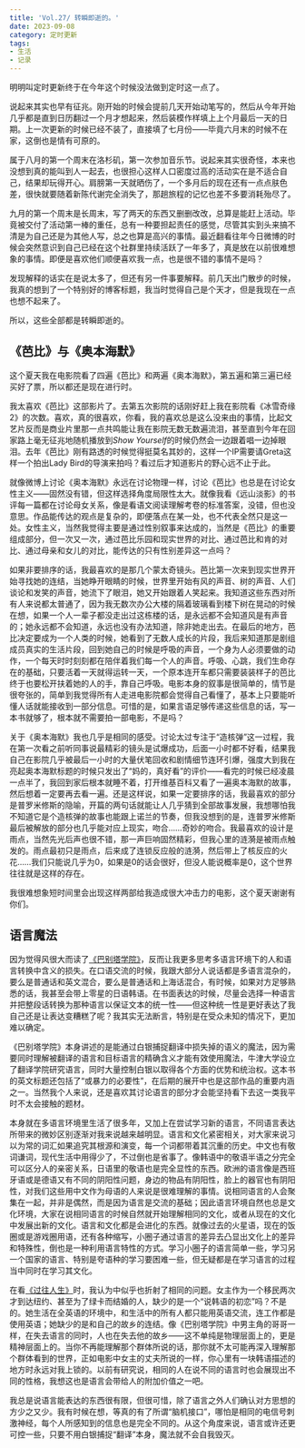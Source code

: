 ```yaml
---
title: 'Vol.27/ 转瞬即逝的。'
date: 2023-09-08
category: 定时更新
tags:
- 生活
- 记录
---
```


明明叫定时更新终于在今年这个时候没法做到定时这一点了。

说起来其实也早有征兆。刚开始的时候会提前几天开始动笔写的，然后从今年开始几乎都是直到日历翻过一个月才想起来，然后装模作样填上上个月最后一天的日期。上一次更新的时候已经不装了，直接填了七月份——毕竟六月末的时候不在家，这倒也是情有可原的。

属于八月的第一个周末在洛杉矶，第一次参加音乐节。说起来其实很奇怪，本来也没想到真的能叫到人一起去，也很担心这样人口密度过高的活动实在是不适合自己，结果却玩得开心。肩膀第一天就晒伤了，一个多月后的现在还有一点点肤色差，很快就要随着新陈代谢完全消失了，那趟旅程的记忆也差不多要消耗殆尽了。

<!--more-->

九月的第一个周末是长周末，写了两天的东西又删删改改，总算是能赶上活动。毕竟被交付了活动第一棒的重任，总有一种要担起责任的感觉，尽管其实到头来搞不清是为自己还是为其他人写，总之也算是高兴的事情。最近翻看往年今日微博的时候会突然意识到自己已经在这个社群里持续活跃了一年多了，真是放在以前很难想象的事情。即便是喜欢他们顺便喜欢我一点，也是很不错的事情不是吗？

发现解释的话实在是说太多了，但还有另一件事要解释。前几天出门散步的时候，我真的想到了一个特别好的博客标题，我当时觉得自己是个天才，但是我现在一点也想不起来了。

所以，这些全部都是转瞬即逝的。

## 《芭比》与《奥本海默》

这个夏天我在电影院看了四遍《芭比》和两遍《奥本海默》，第五遍和第三遍已经买好了票，所以都还是现在进行时。

我太喜欢《芭比》这部影片了。去第五次影院的话刚好赶上我在影院看《冰雪奇缘2》的次数。喜欢，真的很喜欢，你看，我的喜欢总是这么没来由的事情，比起文艺片反而是商业片里那一点共鸣能让我在影院无数无数遍流泪，甚至直到今年在回家路上毫无征兆地随机播放到*Show Yourself*的时候仍然会一边跟着唱一边掉眼泪。去年《芭比》刚有路透的时候觉得挺莫名其妙的，这样一个IP需要请Greta这样一个拍出Lady Bird的导演来拍吗？看过后才知道影片的野心远不止于此。

就像微博上讨论《奥本海默》永远在讨论物理一样，讨论《芭比》也总是在讨论女性主义——固然没有错，但这样选择角度局限性太大。就像我看《远山淡影》的书评每一篇都在讨论母女关系，像是看语文阅读理解考卷的标准答案，没错，但也没意思。作品能传达的观点是复杂的，即便落点在某一处，也不代表全然只是这一处。女性主义，当然我觉得主要是通过性别叙事来达成的，当然是《芭比》的重要组成部分，但一次又一次，通过芭比乐园和现实世界的对比、通过芭比和肯的对比、通过母亲和女儿的对比，能传达的只有性别差异这一点吗？

如果非要排序的话，我最喜欢的是那几个蒙太奇镜头。芭比第一次来到现实世界开始寻找她的连结，当她睁开眼睛的时候，世界里开始有风的声音、树的声音、人们谈论和发笑的声音，她流下了眼泪，她又开始跟着人笑起来。我知道这些东西对所有人来说都太普通了，因为我无数次办公大楼的隔着玻璃看到楼下树在晃动的时候在想，如果一个人一辈子都没走出过这栋楼的话，是永远都不会知道风是有声音的；她永远都不会知道，永远也没有办法知道，除非她走出去。在最后的地方，芭比决定要成为一个人类的时候，她看到了无数人成长的片段，我后来知道那是剧组成员真实的生活片段，回到她自己的时候是呼吸的声音，一个身为人必须要做的动作，一个每天时时刻刻都在陪伴着我们每一个人的声音。呼吸、心跳，我们生命存在的基础，只要活着一天就得运转一天，一个原本连开车都只需要装装样子的芭比终于也要松开扶着她的人的手，靠自己呼吸。电影本身的叙事是很简单的，情节是很夸张的，简单到我觉得所有人走进电影院都会觉得自己看懂了，基本上只要能听懂人话就能接收到一部分信息。可惜的是，如果言语足够传递这些信息的话，写一本书就够了，根本就不需要拍一部电影，不是吗？

关于《奥本海默》我也几乎是相同的感受。讨论太过专注于“造核弹”这一过程，我在第一次看之前听同事说最精彩的镜头是试爆成功，后面一小时都不好看，结果我自己在影院几乎被最后一小时的大量伏笔回收和剧情细节连环引爆，强度大到我在亮起奥本海默标题的时候只发出了“妈的，真好看”的评价——看完的时候已经凌晨一点半了，我回到家后根本就睡不着，打开维基百科又看了一遍奥本海默的故事，然后想着一定要再去看一遍。还是这样说，如果一定要排序的话，我最喜欢的部分是普罗米修斯的隐喻，开篇的两句话就能让人几乎猜到全部故事发展，我想哪怕我不知道它是个造核弹的故事也能跟上诺兰的节奏，但我没想到的是，连普罗米修斯最后被解放的部分也几乎能对应上现实，吻合……奇妙的吻合。我最喜欢的设计是雨点，当然先光后声也很不错，那一声巨响固然精彩，但我心里的涟漪是被雨点触发的。雨点最初只是雨点，后来成了连锁反应般的涟漪，然后带上了核反应的火花……我们只能说几乎为0，如果是0的话会很好，但没人能说概率是0，这个世界往往就是这样的存在。

我很难想象短时间里会出现这样两部给我造成很大冲击力的电影，这个夏天谢谢有你们。

## 语言魔法

因为觉得风很大而读了[《巴别塔学院》](https://book.douban.com/subject/36437966/)，反而让我更多思考多语言环境下的人和语言转换中含义的损失。在口语交流的时候，我跟大部分人说话都是多语言混杂的，要么是普通话和英文混合，要么是普通话和上海话混合，有时候，如果对方足够熟悉的话，我甚至会带上零星的日语韩语。在书面表达的时候，尽量会选择一种语言并把整段话转换为那种语言以保证文本的统一性——但这种统一性是更好表达了我自己还是让表达变糟糕了呢？我其实无法断言，特别是在受众未知的情况下，更加难以确定。

《巴别塔学院》本身讲述的是能通过白银捕捉翻译中损失掉的语义的魔法，因为需要同时理解被翻译的语言和目标语言的精确含义才能有效使用魔法，牛津大学设立了翻译学院研究语言，同时大量控制白银以取得各个方面的优势和统治权。这本书的英文标题还包括了“或暴力的必要性”，在后期的展开中也是这部作品的重要内涵之一。当然我个人来说，还是喜欢其讨论语言的部分才会能坚持看下去这一类我平时不太会接触的题材。

本身就在多语言环境里生活了很多年，又加上在尝试学习新的语言，不同语言表达所带来的微妙区别逐渐对我来说越来越明显。语言和文化紧密相关，对大家来说习以为常的词汇如果追究其根源和演变，每一个词都带着其沉重的历史。中文也有敬词谦词，现代生活中用得少了，不过倒也是省事了。像韩语中的敬语半语之分完全可以区分人的亲密关系，日语里的敬语也是完全显性的东西。欧洲的语言像是西班牙语或是德语又有不同的阴阳性问题，身边的物品有阴阳性，脸上的器官也有阴阳性，对我们这些用中文作为母语的人来说是很难理解的事情。说相同语言的人会聚集在一起，并非是偶然，而是因为语言是交流的基础；因此语言环境自然也总是文化环境，大家在说相同语言的时候自然就开始理解相同的文化，或者从现在的文化中发展出新的文化。语言和文化都是会进化的东西。就像过去的火星语，现在的饭圈或是游戏圈用语，还有各种缩写，小圈子通过语言的差异去凸显出文化上的差异和特殊性，倒也是一种利用语言特性的方式。学习小圈子的语言简单一些，学习另一个国家的语言、特别是夸语种的学习要困难一些，但无疑都是在学习语言的过程当中同时在学习其文化。

在看[《过往人生》](https://movie.douban.com/subject/34963356/)时，我认为中似乎也折射了相同的问题。女主作为一个移民两次才到达纽约、甚至为了绿卡而结婚的人，缺少的是一个“说韩语的初恋”吗？不是的。她生活在全英语的环境中，和生活中的所有人都只能用英语交流，连工作都是使用英语；她缺少的是和自己的故乡的连结。像《巴别塔学院》中男主角的哥哥一样，在失去语言的同时，人也在失去他的故乡——这不单纯是物理层面上的，更是精神层面上的。当你不再能理解那个群体所说的话，那你就不太可能再深入理解那个群体看到的世界，正如电影中女主的丈夫所说的一样，你心里有一块韩语描述的地方时永远对我上锁的。以前有研究说，相同的人在说不同的语言时也会展现出不同的性格，我想这也是语言会带给人的附加价值之一吧。

我总是说语言能表达的东西很有限，但很可惜，除了语言之外人们确认对方思想的方少之又少。我有时候在想，等真的有了所谓“脑机接口”，哪怕是相同的电信号刺激神经，每个人所感知到的信息也是完全不同的。从这个角度来说，语言或许还更可控一些，只要不用白银捕捉“翻译”本身，魔法就不会自我毁灭。
